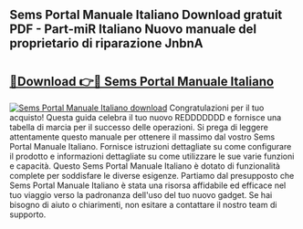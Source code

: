 ## Sems Portal Manuale Italiano Download gratuit PDF - Part-miR Italiano Nuovo manuale del proprietario di riparazione JnbnA

# <h2><a href="http://dfftcy.blite.top/?on=Sems+Portal+Manuale+Italiano">🔗Download 👉🔴 Sems Portal Manuale Italiano</a></h2>

[![Sems Portal Manuale Italiano download](https://i.imgur.com/lujVjoI.png)](http://dfftcy.blite.top/?on=Sems+Portal+Manuale+Italiano)
Congratulazioni per il tuo acquisto! Questa guida celebra il tuo nuovo REDDDDDDD e fornisce una tabella di marcia per il successo delle operazioni. Si prega di leggere attentamente questo manuale per ottenere il massimo dal vostro Sems Portal Manuale Italiano. Fornisce istruzioni dettagliate su come configurare il prodotto e informazioni dettagliate su come utilizzare le sue varie funzioni e capacità. Questo Sems Portal Manuale Italiano è dotato di funzionalità complete per soddisfare le diverse esigenze. Partiamo dal presupposto che Sems Portal Manuale Italiano è stata una risorsa affidabile ed efficace nel tuo viaggio verso la padronanza dell'uso del tuo nuovo gadget. Se hai bisogno di aiuto o chiarimenti, non esitare a contattare il nostro team di supporto.

